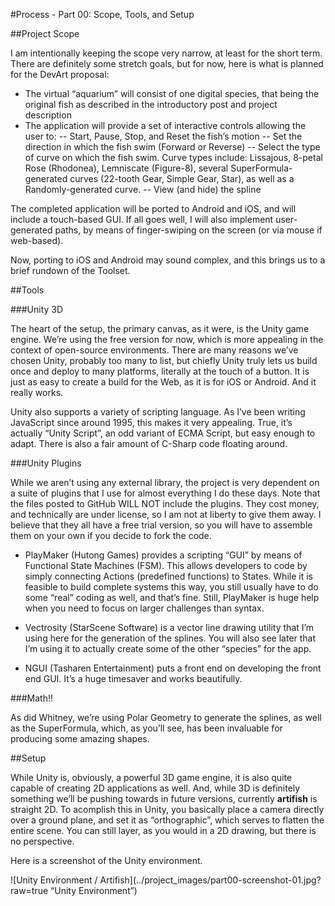 #Process - Part 00: Scope, Tools, and Setup

##Project Scope

I am intentionally keeping the scope very narrow, at least for the short term.  There are definitely some stretch goals, but for now, here is what is planned for the DevArt proposal:

- The virtual “aquarium” will consist of one digital species, that being the original fish as described in the introductory post and project description
- The application will provide a set of interactive controls allowing the user to:
-- Start, Pause, Stop, and Reset the fish’s motion
-- Set the direction in which the fish swim (Forward or Reverse)
-- Select the type of curve on which the fish swim.  Curve types include: Lissajous, 8-petal Rose (Rhodonea), Lemniscate (Figure-8), several SuperFormula-generated curves (22-tooth Gear, Simple Gear, Star), as well as a Randomly-generated curve.
-- View (and hide) the spline

The completed application will be ported to Android and iOS, and will include a touch-based GUI.  If all goes well, I will also implement user-generated paths, by means of finger-swiping on the screen (or via mouse if web-based).

Now, porting to iOS and Android may sound complex, and this brings us to a brief rundown of the Toolset.

##Tools

###Unity 3D

The heart of the setup, the primary canvas, as it were, is the Unity game engine.  We’re using the free version for now, which is more appealing in the context of open-source environments.  There are many reasons we’ve chosen Unity, probably too many to list, but chiefly Unity truly lets us build once and deploy to many platforms, literally at the touch of a button.  It is just as easy to create a build for the Web, as it is for iOS or Android.  And it really works.

Unity also supports a variety of scripting language.  As I’ve been writing JavaScript since around 1995, this makes it very appealing.  True, it’s actually “Unity Script”, an odd variant of ECMA Script, but easy enough to adapt.  There is also a fair amount of C-Sharp code floating around.

###Unity Plugins

While we aren’t using any external library, the project is very dependent on a suite of plugins that I use for almost everything I do these days.  Note that the files posted to GitHub WILL NOT include the plugins.  They cost money, and technically are under license, so I am not at liberty to give them away. I believe that they all have a free trial version, so you will have to assemble them on your own if you decide to fork the code.

- PlayMaker (Hutong Games) provides a scripting “GUI” by means of Functional State Machines (FSM).  This allows developers to code by simply connecting Actions (predefined functions) to States.  While it is feasible to build complete systems this way, you still usually have to do some “real” coding as well, and that’s fine.  Still, PlayMaker is huge help when you need to focus on larger challenges than syntax.

- Vectrosity (StarScene Software) is a vector line drawing utility that I’m using here for the generation of the splines.  You will also see later that I’m using it to actually create some of the other “species” for the app.

- NGUI (Tasharen Entertainment) puts a front end on developing the front end GUI.  It’s a huge timesaver and works beautifully.

###Math!!

As did Whitney, we’re using Polar Geometry to generate the splines, as well as the SuperFormula, which, as you’ll see, has been invaluable for producing some amazing shapes.

##Setup

While Unity is, obviously, a powerful 3D game engine, it is also quite capable of creating 2D applications as well.  And, while 3D is definitely something we’ll be pushing towards in future versions, currently **artifish** is straight 2D.  To acomplish this in Unity, you basically place a camera directly over a ground plane, and set it as “orthographic”, which serves to flatten the entire scene.  You can still layer, as you would in a 2D drawing, but there is no perspective.

Here is a screenshot of the Unity environment.

![Unity Environment / Artifish](../project_images/part00-screenshot-01.jpg?raw=true “Unity Environment”)



